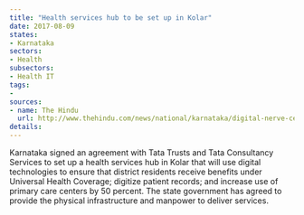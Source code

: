 ```yaml
---
title: "Health services hub to be set up in Kolar"
date: 2017-08-09
states:
- Karnataka
sectors:
- Health
subsectors:
- Health IT
tags:
- 
sources:
- name: The Hindu
  url: http://www.thehindu.com/news/national/karnataka/digital-nerve-centre-on-health-to-be-set-up-in-kolar/article19437483.ece
details:
---
```


Karnataka signed an agreement with Tata Trusts and Tata Consultancy Services to set up a health services hub in Kolar that will use digital technologies to ensure that district residents receive benefits under Universal Health Coverage; digitize patient records; and increase use of primary care centers by 50 percent. The state government has agreed to provide the physical infrastructure and manpower to deliver services.
